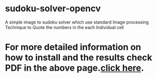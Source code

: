 # sudoku-solver-opencv
A simple image to sudoku solver which use standard Image processing Technique to Quote the numbers in the each Individual cell

# For more detailed information on how to install and the results check PDF in the above page.[click here](https://github.com/rohanailoni/sudoku-solver-opencv/blob/main/19BCE2086_VL2021220104449_PE003.pdf).
